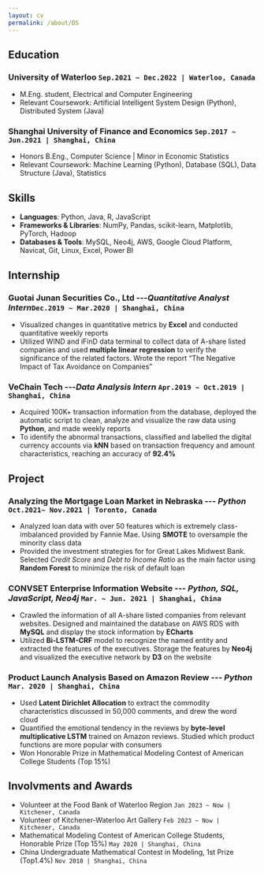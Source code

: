 ```yaml
---
layout: cv
permalink: /about/DS
---
```

## Education
### **University of Waterloo**  `Sep.2021 ~ Dec.2022 | Waterloo, Canada`   
 - M.Eng. student, Electrical and Computer Engineering   
 - Relevant Coursework: Artificial Intelligent System Design (Python), Distributed System (Java)

### **Shanghai University of Finance and Economics** `Sep.2017 ~ Jun.2021 | Shanghai, China`
 - Honors B.Eng., Computer Science  \| Minor in Economic Statistics 
 - Relevant Coursework: Machine Learning (Python), Database (SQL), Data Structure (Java), Statistics

## Skills
 - **Languages**: Python, Java, R, JavaScript
 - **Frameworks & Libraries**: NumPy, Pandas, scikit-learn, Matplotlib, PyTorch, Hadoop
 - **Databases & Tools**: MySQL, Neo4j, AWS, Google Cloud Platform, Navicat, Git, Linux, Excel, Power BI

## Internship

### **Guotai Junan Securities Co., Ltd** ---*Quantitative Analyst Intern*`Dec.2019 ~ Mar.2020 | Shanghai, China`
 - Visualized changes in quantitative metrics by **Excel** and conducted quantitative weekly reports
 - Utilized WIND and iFinD data terminal to collect data of A-share listed companies and used **multiple linear regression** to verify the significance of the related factors. Wrote the report “The Negative Impact of Tax Avoidance on Companies”

### **VeChain Tech** ---*Data Analysis Intern* `Apr.2019 ~ Oct.2019 | Shanghai, China`
 -  Acquired 100K+ transaction information from the database, deployed the automatic script to clean, analyze and visualize the raw data using **Python**, and made weekly reports
 -  To identify the abnormal transactions, classified and labelled the digital currency accounts via **kNN** based on transaction frequency and amount characteristics, reaching an accuracy of **92.4%**

## Project

### **Analyzing the Mortgage Loan Market in Nebraska** --- *Python* `Oct.2021~ Nov.2021 | Toronto, Canada`
 - Analyzed loan data with over 50 features which is extremely class-imbalanced provided by Fannie Mae. Using **SMOTE** to oversample the minority class data 
 - Provided the investment strategies for for Great Lakes Midwest Bank. Selected *Credit Score* and *Debt to Income Ratio* as the main factor using **Random Forest** to minimize the risk of default loan

### **CONVSET Enterprise Information Website** --- *Python, SQL, JavaScript, Neo4j* `Mar. ~ Jun. 2021 | Shanghai, China`
 - Crawled the information of all A-share listed companies from relevant websites. Designed and maintained the database on AWS RDS with **MySQL** and display the stock information by **ECharts**
 - Utilized **Bi-LSTM-CRF** model to recognize the named entity and extracted the features of the executives. Storage the features by **Neo4j** and visualized the executive network by **D3** on the website
 
### **Product Launch Analysis Based on Amazon Review** ---  *Python*  `Mar. 2020 | Shanghai, China`
 - Used **Latent Dirichlet Allocation** to extract the commodity characteristics discussed in 50,000 comments, and drew the word cloud
 - Quantified the emotional tendency in the reviews by **byte-level multiplicative LSTM** trained on Amazon reviews. Studied which product functions are more popular with consumers
 - Won Honorable Prize in Mathematical Modeling Contest of American College Students (Top 15%)

## Involvments and Awards
 - Volunteer at the Food Bank of Waterloo Region 	`Jan 2023 ~ Now | Kitchener, Canada`
 - Volunteer of Kitchener-Waterloo Art Gallery 	 `Feb 2023 ~ Now | Kitchener, Canada`
 - Mathematical Modeling Contest of American College Students, Honorable Prize (Top 15%) 	`May 2020 | Shanghai, China`  
 - China Undergraduate Mathematical Contest in Modeling, 1st Prize (Top1.4%)	`Nov 2018 | Shanghai, China` 




